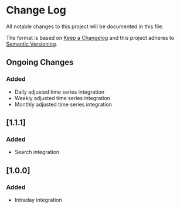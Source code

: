 # Change Log

All notable changes to this project will be documented in this file.

The format is based on [Keep a Changelog](http://keepachangelog.com/)
and this project adheres to [Semantic Versioning](http://semver.org/).

## Ongoing Changes

### Added

- Daily adjusted time series integration
- Weekly adjusted time series integration
- Monthly adjusted time series integration

## [1.1.1]

### Added

- Search integration

## [1.0.0]

### Added

- Intraday integration

